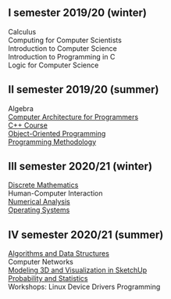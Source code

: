 ## I semester 2019/20 (winter)
Calculus  
Computing for Computer Scientists  
Introduction to Computer Science  
Introduction to Programming in C  
Logic for Computer Science  

## II semester 2019/20 (summer)
Algebra  
[Computer Architecture for Programmers](ASK/)  
[C++ Course](CPP/)  
[Object-Oriented Programming](PO/)  
[Programming Methodology](MP/)  

## III semester 2020/21 (winter)
[Discrete Mathematics](MDM/)  
Human-Computer Interaction  
[Numerical Analysis](ANL/)  
[Operating Systems](SO/)  

## IV semester 2020/21 (summer)
[Algorithms and Data Structures](AISD/)  
Computer Networks  
[Modeling 3D and Visualization in SketchUp](Sketchup/)  
[Probability and Statistics](RPIS/)  
Workshops: Linux Device Drivers Programming

